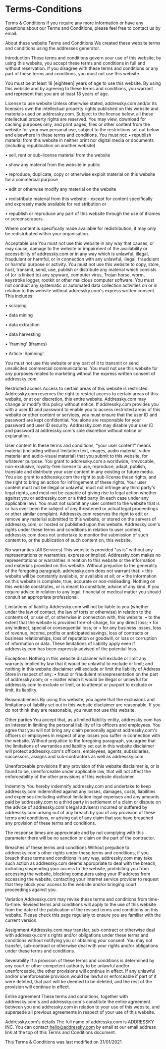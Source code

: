 # Terms-Conditions

Terms & Conditions
If you require any more information or have any questions about our Terms and Conditions, please feel free to contact us by email.

About these website Terms and Conditions
We created these website terms and conditions using the addresses generator.

Introduction
These terms and conditions govern your use of this website; by using this website, you accept these terms and conditions in full and without reservation. If you disagree with these terms and conditions or any part of these terms and conditions, you must not use this website.

You must be at least 18 [eighteen] years of age to use this website. By using this website and by agreeing to these terms and conditions, you warrant and represent that you are at least 18 years of age.

License to use website
Unless otherwise stated, addressky.com and/or its licensors own the intellectual property rights published on this website and materials used on addressky.com. Subject to the license below, all these intellectual property rights are reserved.
You may view, download for caching purposes only, and print pages, files or other content from the website for your own personal use, subject to the restrictions set out below and elsewhere in these terms and conditions.
You must not:
•	republish material from this website in neither print nor digital media or documents (including republication on another website)

•	sell, rent or sub-license material from the website

•	show any material from the website in public

•	reproduce, duplicate, copy or otherwise exploit material on this website for a commercial purpose

•	edit or otherwise modify any material on the website

•	redistribute material from this website - except for content specifically and expressly made available for redistribution or

•	republish or reproduce any part of this website through the use of iframes or screenscrapers.

Where content is specifically made available for redistribution, it may only be redistributed within your organisation.

Acceptable use
You must not use this website in any way that causes, or may cause, damage to the website or impairment of the availability or accessibility of addressky.com or in any way which is unlawful, illegal, fraudulent or harmful, or in connection with any unlawful, illegal, fraudulent or harmful purpose or activity.
You must not use this website to copy, store, host, transmit, send, use, publish or distribute any material which consists of (or is linked to) any spyware, computer virus, Trojan horse, worm, keystroke logger, rootkit or other malicious computer software.
You must not conduct any systematic or automated data collection activities on or in relation to this website without addressky.com's express written consent.
This includes:

•	scraping

•	data mining

•	data extraction

•	data harvesting

•	'framing' (iframes)

•	Article 'Spinning'.

You must not use this website or any part of it to transmit or send unsolicited commercial communications.
You must not use this website for any purposes related to marketing without the express written consent of addressky.com.

Restricted access
Access to certain areas of this website is restricted. Addressky.com reserves the right to restrict access to certain areas of this website, or at our discretion, this entire website. Addressky.com may change or modify this policy without notice.
If addressky.com provides you with a user ID and password to enable you to access restricted areas of this website or other content or services, you must ensure that the user ID and password are kept confidential. You alone are responsible for your password and user ID security.
Addressky.com may disable your user ID and password at addressky.com's sole discretion without notice or explanation.

User content
In these terms and conditions, "your user content" means material (including without limitation text, images, audio material, video material and audio-visual material) that you submit to this website, for whatever purpose.
You grant to addressky.com a worldwide, irrevocable, non-exclusive, royalty-free license to use, reproduce, adapt, publish, translate and distribute your user content in any existing or future media. You also grant to addressky.com the right to sub-license these rights, and the right to bring an action for infringement of these rights.
Your user content must not be illegal or unlawful, must not infringe any third party's legal rights, and must not be capable of giving rise to legal action whether against you or addressky.com or a third party (in each case under any applicable law).
You must not submit any user content to the website that is or has ever been the subject of any threatened or actual legal proceedings or other similar complaint.
Addressky.com reserves the right to edit or remove any material submitted to this website, or stored on the servers of addressky.com, or hosted or published upon this website.
Addressky.com's rights under these terms and conditions in relation to user content, addressky.com does not undertake to monitor the submission of such content to, or the publication of such content on, this website.

No warranties (All Services)
This website is provided "as is" without any representations or warranties, express or implied. Addressky.com makes no representations or warranties in relation to this website or the information and materials provided on this website.
Without prejudice to the generality of the foregoing paragraph, addressky.com does not warrant that:
•	this website will be constantly available, or available at all; or
•	the information on this website is complete, true, accurate or non-misleading.
Nothing on this website constitutes, or is meant to constitute, advice of any kind. If you require advice in relation to any legal, financial or medical matter you should consult an appropriate professional.

Limitations of liability
Addressky.com will not be liable to you (whether under the law of contact, the law of torts or otherwise) in relation to the contents of, or use of, or otherwise in connection with, this website:
•	to the extent that the website is provided free-of-charge, for any direct loss;
•	for any indirect, special or consequential loss; or
•	for any business losses, loss of revenue, income, profits or anticipated savings, loss of contracts or business relationships, loss of reputation or goodwill, or loss or corruption of information or data.
These limitations of liability apply even if addressky.com has been expressly advised of the potential loss.
 
Exceptions
Nothing in this website disclaimer will exclude or limit any warranty implied by law that it would be unlawful to exclude or limit; and nothing in this website disclaimer will exclude or limit the liability of Address Store in respect of any:
•	fraud or fraudulent misrepresentation on the part of addressky.com; or
•	matter which it would be illegal or unlawful for addressky.com to exclude or limit, or to attempt or purport to exclude or limit, its liability.

Reasonableness
By using this website, you agree that the exclusions and limitations of liability set out in this website disclaimer are reasonable.
If you do not think they are reasonable, you must not use this website.

Other parties
You accept that, as a limited liability entity, addressky.com has an interest in limiting the personal liability of its officers and employees. You agree that you will not bring any claim personally against addressky.com's officers or employees in respect of any losses you suffer in connection with the website.
Without prejudice to the foregoing paragraph, you agree that the limitations of warranties and liability set out in this website disclaimer will protect addressky.com's officers, employees, agents, subsidiaries, successors, assigns and sub-contractors as well as addressky.com.

Unenforceable provisions
If any provision of this website disclaimer is, or is found to be, unenforceable under applicable law, that will not affect the enforceability of the other provisions of this website disclaimer.

Indemnity
You hereby indemnify addressky.com and undertake to keep addressky.com indemnified against any losses, damages, costs, liabilities and expenses (including without limitation legal expenses and any amounts paid by addressky.com to a third party in settlement of a claim or dispute on the advice of addressky.com's legal advisers) incurred or suffered by addressky.com arising out of any breach by you of any provision of these terms and conditions, or arising out of any claim that you have breached any provision of these terms and conditions.

The response times are approximate and by not complying with this parameter there will be no sanction or claim on the part of the contractor.

Breaches of these terms and conditions
Without prejudice to addressky.com's other rights under these terms and conditions, if you breach these terms and conditions in any way, addressky.com may take such action as addressky.com deems appropriate to deal with the breach, including suspending your access to the website, prohibiting you from accessing the website, blocking computers using your IP address from accessing the website, contacting your internet service provider to request that they block your access to the website and/or bringing court proceedings against you.

Variation
Addressky.com may revise these terms and conditions from time-to-time. Revised terms and conditions will apply to the use of this website from the date of the publication of the revised terms and conditions on this website. Please check this page regularly to ensure you are familiar with the current version.

Assignment
Addressky.com may transfer, sub-contract or otherwise deal with addressky.com's rights and/or obligations under these terms and conditions without notifying you or obtaining your consent.
You may not transfer, sub-contract or otherwise deal with your rights and/or obligations under these terms and conditions.

Severability
If a provision of these terms and conditions is determined by any court or other competent authority to be unlawful and/or unenforceable, the other provisions will continue in effect. If any unlawful and/or unenforceable provision would be lawful or enforceable if part of it were deleted, that part will be deemed to be deleted, and the rest of the provision will continue in effect.

Entire agreement
These terms and conditions, together with addressky.com's and addressky.com's constitute the entire agreement between you and addressky.com in relation to your use of this website, and supersede all previous agreements in respect of your use of this website.

Addressky.com's details
The full name of addressky.com is ADDRESSKY INC.
You can contact hello@addressky.com by email at our email address link at the top of this Terms and Conditions document.

This Terms & Conditions was last modified on 31/01/2021


